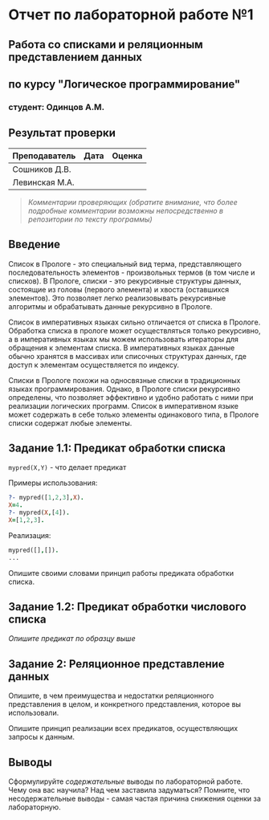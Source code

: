 # Отчет по лабораторной работе №1
## Работа со списками и реляционным представлением данных
## по курсу "Логическое программирование"

### студент: Одинцов А.М.

## Результат проверки

| Преподаватель     | Дата         |  Оценка       |
|-------------------|--------------|---------------|
| Сошников Д.В. |              |               |
| Левинская М.А.|              |               |

> *Комментарии проверяющих (обратите внимание, что более подробные комментарии возможны непосредственно в репозитории по тексту программы)*


## Введение


Список в Прологе - это специальный вид терма, представляющего последовательность элементов - произвольных термов (в том числе и списков).
В Прологе, списки - это рекурсивные структуры данных, состоящие из головы (первого элемента) и хвоста (оставшихся элементов). Это позволяет легко реализовывать рекурсивные алгоритмы и обрабатывать данные рекурсивно в Прологе.

Список в императивных языках сильно отличается от списка в Прологе. Обработка списка в прологе может осуществляться только рекурсивно, а в императивных языках мы можем использовать итераторы для обращения к элементам списка. В императивных языках данные обычно хранятся в массивах или списочных структурах данных, где доступ к элементам осуществляется по индексу. 

Списки в Прологе похожи на односвязные списки в традиционных языках программирования. Однако, в Прологе списки рекурсивно определены, что позволяет эффективно и удобно работать с ними при реализации логических программ. Список в императивном языке может содержать в себе только элементы одинакового типа, в Прологе списки содержат любые элементы.

## Задание 1.1: Предикат обработки списка

`mypred(X,Y)` - что делает предикат

Примеры использования:
```prolog
?- mypred([1,2,3],X).
X=4.
?- mypred(X,[4]).
X=[1,2,3].
```

Реализация:
```prolog
mypred([],[]).
...
```

Опишите своими словами принцип работы предиката обработки списка.

## Задание 1.2: Предикат обработки числового списка

*Опишите предикат по образцу выше*

## Задание 2: Реляционное представление данных

Опишите, в чем преимущества и недостатки реляционного представления в целом, и конкретного представления, которое вы использовали.

Опишите принцип реализации всех предикатов, осуществляющих запросы к данным.

## Выводы

Сформулируйте *содержательные* выводы по лабораторной работе. Чему она вас научила? Над чем заставила задуматься? Помните, что несодержательные выводы -
самая частая причина снижения оценки за лабораторную.




